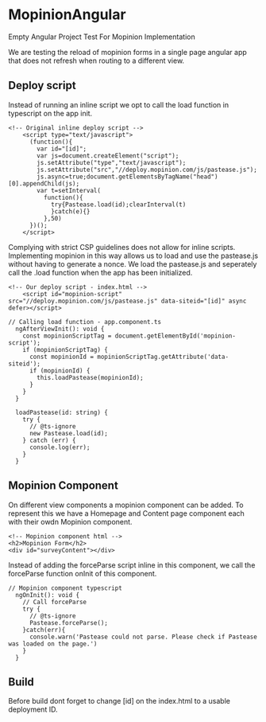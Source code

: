 # MopinionAngular
Empty Angular Project Test For Mopinion Implementation

We are testing the reload of mopinion forms in a single page angular app that does not refresh when routing to a different view.

## Deploy script
Instead of running an inline script we opt to call the load function in typescript on the app init.

```
<!-- Original inline deploy script -->
    <script type="text/javascript">
      (function(){
        var id="[id]";
        var js=document.createElement("script");
        js.setAttribute("type","text/javascript");
        js.setAttribute("src","//deploy.mopinion.com/js/pastease.js");
        js.async=true;document.getElementsByTagName("head")[0].appendChild(js);
        var t=setInterval(
          function(){
            try{Pastease.load(id);clearInterval(t)
            }catch(e){}
          },50)
      })();
    </script>
```

Complying with strict CSP guidelines does not allow for inline scripts. Implementing mopinion in this way allows us to load and use the pastease.js without having to generate a nonce. We load the pastease.js and seperately call the .load function when the app has been initialized.
```
<!-- Our deploy script - index.html -->
    <script id="mopinion-script" src="//deploy.mopinion.com/js/pastease.js" data-siteid="[id]" async defer></script>
```

```
// Calling load function - app.component.ts
  ngAfterViewInit(): void {
    const mopinionScriptTag = document.getElementById('mopinion-script');
    if (mopinionScriptTag) {
      const mopinionId = mopinionScriptTag.getAttribute('data-siteid');
      if (mopinionId) {
        this.loadPastease(mopinionId);
      }
    }
  }

  loadPastease(id: string) {
    try {
      // @ts-ignore
      new Pastease.load(id);
    } catch (err) {
      console.log(err);
    }
  }
```

## Mopinion Component
On different view components a mopinion component can be added. To represent this we have a Homepage and Content page component each with their owdn Mopinion component.

```
<!-- Mopinion component html -->
<h2>Mopinion Form</h2>
<div id="surveyContent"></div>
```

Instead of adding the forceParse script inline in this component, we call the forceParse function onInit of this component.
```
// Mopinion component typescript
  ngOnInit(): void {
    // Call forceParse
    try {
      // @ts-ignore
      Pastease.forceParse();
    }catch(err){
      console.warn('Pastease could not parse. Please check if Pastease was loaded on the page.')
    }
  }
```

## Build
Before build dont forget to change [id] on the index.html to a usable deployment ID.
